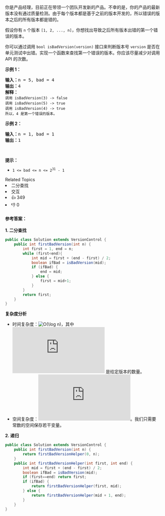 <p>你是产品经理，目前正在带领一个团队开发新的产品。不幸的是，你的产品的最新版本没有通过质量检测。由于每个版本都是基于之前的版本开发的，所以错误的版本之后的所有版本都是错的。</p>

<p>假设你有 <code>n</code> 个版本 <code>[1, 2, ..., n]</code>，你想找出导致之后所有版本出错的第一个错误的版本。</p>

<p>你可以通过调用 <code>bool isBadVersion(version)</code> 接口来判断版本号 <code>version</code> 是否在单元测试中出错。实现一个函数来查找第一个错误的版本。你应该尽量减少对调用 API 的次数。</p>


<p><strong>示例 1：</strong></p>

<pre>
<strong>输入：</strong>n = 5, bad = 4
<strong>输出：</strong>4
<strong>解释：</strong>
<code>调用 isBadVersion(3) -> false 
调用 isBadVersion(5) -> true 
调用 isBadVersion(4) -> true</code>
<code>所以，4 是第一个错误的版本。</code>
</pre>

<p><strong>示例 2：</strong></p>

<pre>
<strong>输入：</strong>n = 1, bad = 1
<strong>输出：</strong>1
</pre>

<p> </p>

<p><strong>提示：</strong></p>

<ul>
	<li><code>1 <= bad <= n <= 2<sup>31</sup> - 1</code></li>
</ul>
<div><div>Related Topics</div><div><li>二分查找</li><li>交互</li></div></div><div><li>👍 349</li><li>👎 0</li></div>

#### **参考答案：**

**1. 二分查找**

```java
public class Solution extends VersionControl {
    public int firstBadVersion(int n) {
        int first = 1, end = n;
        while (first<end){
            int mid = first + (end - first) / 2;
            boolean ifBad = isBadVersion(mid);
            if (ifBad) {
                end = mid;
            } else {
                first = mid+1;
            }
        }
        return first;
    }
}
```

**复杂度分析**

- 时间复杂度：![O(\log n)](https://latex.codecogs.com/svg.latex?O(\log%20n))，其中 ![n](http://latex.codecogs.com/svg.latex?n) 是给定版本的数量。
- 空间复杂度：![O(1)](http://latex.codecogs.com/svg.latex?O(1))。我们只需要常数的空间保存若干变量。

**2. 递归**

```java
public class Solution extends VersionControl {
    public int firstBadVersion(int n) {
        return firstBadVersionHelper(0, n);
    }
    public int firstBadVersionHelper(int first, int end) {
        int mid = first + (end - first) / 2;
        boolean ifBad = isBadVersion(mid);
        if (first==end) return first;
        if (ifBad) {
            return firstBadVersionHelper(first, mid);
        } else {
            return firstBadVersionHelper(mid + 1, end);
        }
    }
}
```

